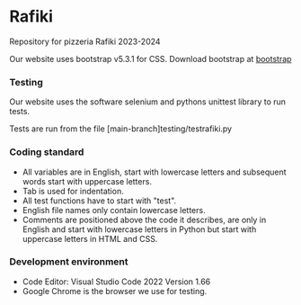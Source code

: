 # Rafiki
Repository for pizzeria Rafiki 2023-2024
 
Our website uses bootstrap v5.3.1 for CSS. Download bootstrap at [bootstrap](https://getbootstrap.com/)
### Testing
Our website uses the software selenium and pythons unittest library to run tests. 

Tests are run from the file [main-branch]testing/testrafiki.py

### Coding standard
- All variables are in English, start with lowercase letters and subsequent words start with uppercase letters.
- Tab is used for indentation.
- All test functions have to start with "test".
- English file names only contain lowercase letters.
- Comments are positioned above the code it describes, are only in English and start with lowercase letters in Python but start with uppercase letters in HTML and CSS.

### Development environment
- Code Editor: Visual Studio Code 2022 Version 1.66
- Google Chrome is the browser we use for testing.
